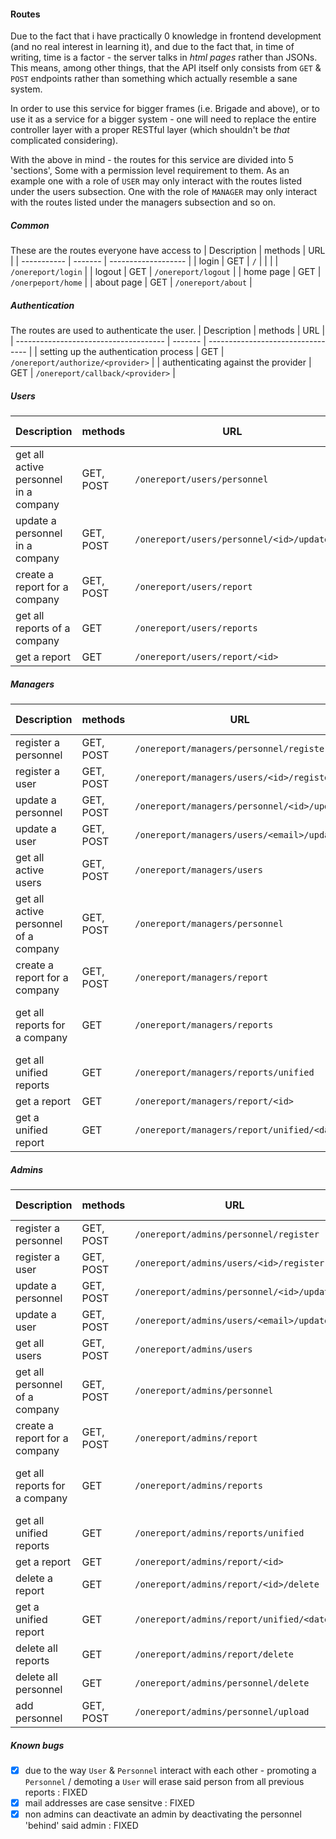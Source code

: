 #### Routes
Due to the fact that i have practically 0 knowledge in frontend development (and no real interest in learning it), and due to the fact that, in time of writing, time is a factor - the server talks in _html pages_ rather than JSONs. This means, among other things, that the API itself only consists from `GET` & `POST` endpoints rather than something which actually resemble a sane system.

In order to use this service for bigger frames (i.e. Brigade and above), or to use it as a service for a bigger system - one will need to replace the entire controller layer with a proper RESTful layer (which shouldn't be _that_ complicated considering).

With the above in mind - the routes for this service are divided into 5 'sections', Some with a permission level requirement to them. As an example one with a role of `USER` may only interact with the routes listed under the users subsection. One with the role of `MANAGER` may only interact with the routes listed under the managers subsection and so on.

##### Common
These are the routes everyone have access to
| Description | methods | URL                 |
| ----------- | ------- | ------------------- |
| login       | GET     | `/`                 |
|             |         | `/onereport/login`  |
| logout      | GET     | `/onereport/logout` |
| home page   | GET     | `/onerpeport/home`  |
| about page  | GET     | `/onereport/about`  |

##### Authentication
The routes are used to authenticate the user.
| Description                           | methods | URL                               |
| ------------------------------------- | ------- | --------------------------------- |
| setting up the authentication process | GET     | `/onereport/authorize/<provider>` |
| authenticating against the provider   | GET     | `/onereport/callback/<provider>`  |

##### Users
| Description                           | methods   | URL                                      | Query pamaeters       |
| ------------------------------------- | --------- | ---------------------------------------- | --------------------- |
| get all active personnel in a company | GET, POST | `/onereport/users/personnel`             | order_by, order       |
| update a personnel in a company       | GET, POST | `/onereport/users/personnel/<id>/update` |                       |
| create a report for a company         | GET, POST | `/onereport/users/report`                | order_by, order       |
| get all reports of a company          | GET       | `/onereport/users/reports`               | order, page, per_page |
| get a report                          | GET       | `/onereport/users/report/<id>`           |                       |

##### Managers
| Description                           | methods   | URL                                         | Query pamaeters                 |
| ------------------------------------- | --------- | ------------------------------------------- | ------------------------------- |
| register a personnel                  | GET, POST | `/onereport/managers/personnel/register`    |                                 |
| register a user                       | GET, POST | `/onereport/managers/users/<id>/register`   |                                 |
| update a personnel                    | GET, POST | `/onereport/managers/personnel/<id>/update` |                                 |
| update a user                         | GET, POST | `/onereport/managers/users/<email>/update`  |                                 |
| get all active users                  | GET, POST | `/onereport/managers/users`                 | order_by, order                 |
| get all active personnel of a company | GET, POST | `/onereport/managers/personnel`             | company, order_by, order        |
| create a report for a company         | GET, POST | `/onereport/managers/report`                | order_by, order                 |
| get all reports for a company         | GET       | `/onereport/managers/reports`               | company, order, page, page_page |
| get all unified reports               | GET       | `/onereport/managers/reports/unified`       | order, page, per_page           |
| get a report                          | GET       | `/onereport/managers/report/<id>`           | company                         |
| get a unified report                  | GET       | `/onereport/managers/report/unified/<date>` | order_by, order                 |

##### Admins
| Description                    | methods   | URL                                       | Query pamaeters                |
| ------------------------------ | --------- | ----------------------------------------- | ------------------------------ |
| register a personnel           | GET, POST | `/onereport/admins/personnel/register`    |                                |
| register a user                | GET, POST | `/onereport/admins/users/<id>/register`   |                                |
| update a personnel             | GET, POST | `/onereport/admins/personnel/<id>/update` |                                |
| update a user                  | GET, POST | `/onereport/admins/users/<email>/update`  |                                |
| get all users                  | GET, POST | `/onereport/admins/users`                 | order_by, order                |
| get all personnel of a company | GET, POST | `/onereport/admins/personnel`             | company, order_by, order       |
| create a report for a company  | GET, POST | `/onereport/admins/report`                | order_by, order                |
| get all reports for a company  | GET       | `/onereport/admins/reports`               | company, order, page, per_page |
| get all unified reports        | GET       | `/onereport/admins/reports/unified`       | order, page, per_page          |
| get a report                   | GET       | `/onereport/admins/report/<id>`           | company                        |
| delete a report                | GET       | `/onereport/admins/report/<id>/delete`    |                                |
| get a unified report           | GET       | `/onereport/admins/report/unified/<date>` | order_by, order                |
| delete all reports             | GET       | `/onereport/admins/report/delete`         |                                |
| delete all personnel           | GET       | `/onereport/admins/personnel/delete`      |                                |
| add personnel                  | GET, POST | `/onereport/admins/personnel/upload`      |                                |


##### Known bugs
- [x] due to the way `User` & `Personnel` interact with each other - promoting a `Personnel` / demoting a `User` will erase said person from all previous reports : FIXED
- [x] mail addresses are case sensitve  : FIXED
- [x] non admins can deactivate an admin by deactivating the personnel 'behind' said admin : FIXED